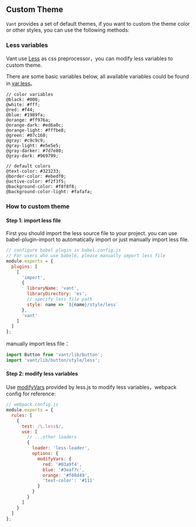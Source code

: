 ## Custom Theme

`Vant` provides a set of default themes, if you want to custom the theme color or other styles, you can use the following methods:

### Less variables

Vant use [Less](http://lesscss.org/) as css preprocessor，you can modify less variables to custom theme.

There are some basic variables below, all available variables could be found in [var.less](https://github.com/youzan/vant/blob/dev/packages/style/var.less)。

```less
// color variables
@black: #000;
@white: #fff;
@red: #f44;
@blue: #1989fa;
@orange: #ff976a;
@orange-dark: #ed6a0c;
@orange-light: #fffbe8;
@green: #07c160;
@gray: #c9c9c9;
@gray-light: #e5e5e5;
@gray-darker: #7d7e80;
@gray-dark: #969799;

// default colors
@text-color: #323233;
@border-color: #ebedf0;
@active-color: #f2f3f5;
@background-color: #f8f8f8;
@background-color-light: #fafafa;
```

### How to custom theme


#### Step 1: import less file

First you should import the less source file to your project. you can use babel-plugin-import to automatically import or just manually import less file.

```js
// configure babel plugin in babel.config.js
// For users who use babel6, please manually import less file
module.exports = {
  plugins: [
    [
      'import',
      {
        libraryName: 'vant',
        libraryDirectory: 'es',
        // specify less file path
        style: name => `${name}/style/less`
      },
      'vant'
    ]
  ]
};
```

manually import less file：

```js
import Button from 'vant/lib/button';
import 'vant/lib/button/style/less';
```

#### Step 2: modify less variables

Use [modifyVars](http://lesscss.org/usage/#using-less-in-the-browser-modify-variables) provided by less.js to modify less variables，webpack config for reference:

```js
// webpack.config.js
module.exports = {
  rules: [
    {
      test: /\.less$/,
      use: [
        // ...other loaders
        {
          loader: 'less-loader',
          options: {
            modifyVars: {
              red: '#03a9f4',
              blue: '#3eaf7c',
              orange: '#f08d49',
              'text-color': '#111'
            }
          }
        }
      ]
    }
  ]
};
```
